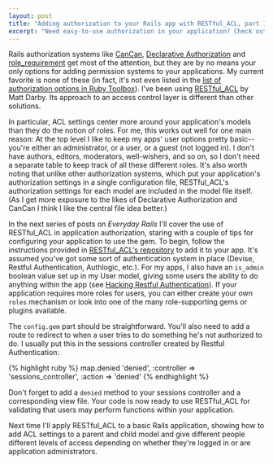 ```yaml
---
layout: post
title: "Adding authorization to your Rails app with RESTful_ACL, part 1: Setup"
excerpt: "Need easy-to-use authorization in your application? Check out this useful alternative to other, better known options."
---
```


Rails authorization systems like [CanCan](http://github.com/ryanb/cancan), [Declarative Authorization](http://github.com/stffn/declarative_authorization) and [role_requirement](http://github.com/timcharper/role_requirement) get most of the attention, but they are by no means your only options for adding permission systems to your applications. My current favorite is none of these (in fact, it's not even listed in the [list of authorization options in Ruby Toolbox](http://www.ruby-toolbox.com/categories/rails_authorization.html)). I've been using [RESTful_ACL](http://github.com/mdarby/restful_acl) by Matt Darby. Its approach to an access control layer is different than other solutions. 

In particular, ACL settings center more around your application's models than they do the notion of roles. For me, this works out well for one main reason: At the top level I like to keep my apps' user options pretty basic--you're either an administrator, or a user, or a guest (not logged in). I don't have authors, editors, moderators, well-wishers, and so on, so I don't need a separate table to keep track of all these different roles. It's also worth noting that unlike other authorization systems, which put your application's authorization settings in a single configuration file, RESTful_ACL's authorization settings for each model are included in the model file itself. (As I get more exposure to the likes of Declarative Authorization and CanCan I think I like the central file idea better.)

In the next series of posts on _Everyday Rails_ I'll cover the use of RESTful_ACL in application authorization, staring with a couple of tips for configuring your application to use the gem. To begin, follow the instructions provided in [RESTful_ACL's repository](http://github.com/mdarby/restful_acl) to add it to your app. It's assumed you've got some sort of authentication system in place (Devise, Restful Authentication, Authlogic, etc.). For my apps, I also have an `is_admin` boolean value set up in my User model, giving some users the ability to do anything within the app (see [Hacking Restful Authentication](/2010/06/08/hacking-restful-authentication.html)). If your application requires more roles for users, you can either create your own `roles` mechanism or look into one of the many role-supporting gems or plugins available.

The `config.gem` part should be straightforward. You'll also need to add a route to redirect to when a user tries to do something he's not authorized to do. I usually put this in the sessions controller created by Restful Authentication:

{% highlight ruby %}
  map.denied 'denied', :controller => 'sessions_controller', :action => 'denied'
{% endhighlight %}

Don't forget to add a `denied` method to your sessions controller and a corresponding view file. Your code is now ready to use RESTful_ACL for validating that users may perform functions within your application.

<div class="alert alert-info">
  <p>Next time I'll apply RESTful_ACL to a basic Rails application, showing how to add ACL settings to a parent and child model and give different people different levels of access depending on whether they're logged in or are application administrators.</p>
</div>